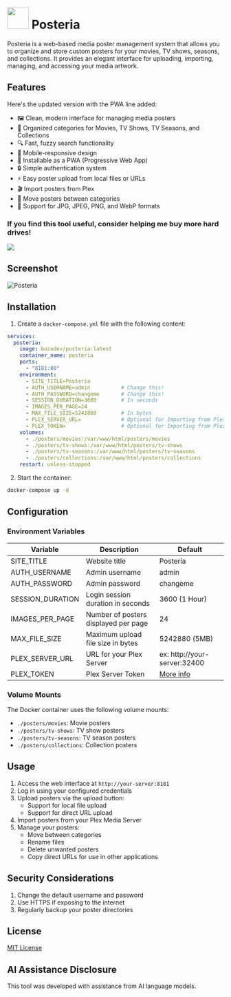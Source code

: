 <h1><img src="https://raw.githubusercontent.com/jeremehancock/Posteria/main/images/logo.png" height="50" /> Posteria</h1>

Posteria is a web-based media poster management system that allows you to organize and store custom posters for your movies, TV shows, seasons, and collections. It provides an elegant interface for uploading, importing, managing, and accessing your media artwork.

## Features
Here's the updated version with the PWA line added:

- 🖼️ Clean, modern interface for managing media posters
- 📁 Organized categories for Movies, TV Shows, TV Seasons, and Collections
- 🔍 Fast, fuzzy search functionality
- 📱 Mobile-responsive design
- 📲 Installable as a PWA (Progressive Web App)
- 🔒 Simple authentication system
- ⚡ Easy poster upload from local files or URLs
- 🎬 Import posters from Plex
- 🔄 Move posters between categories
- 🎨 Support for JPG, JPEG, PNG, and WebP formats

### If you find this tool useful, consider helping me buy more hard drives!

[![](https://jereme.dev/images/paypal-donate-button.png)](https://www.paypal.com/ncp/payment/FU85BL8345S7L)

## Screenshot
![Posteria](https://raw.githubusercontent.com/jeremehancock/Posteria/main/images/screenshot.png "Posteria")

## Installation

1. Create a `docker-compose.yml` file with the following content:

```yaml
services:
  posteria:
    image: bozodev/posteria:latest
    container_name: posteria
    ports:
      - "8181:80"
    environment:
      - SITE_TITLE=Posteria
      - AUTH_USERNAME=admin          # Change this!
      - AUTH_PASSWORD=changeme       # Change this!
      - SESSION_DURATION=3600        # In seconds
      - IMAGES_PER_PAGE=24
      - MAX_FILE_SIZE=5242880        # In bytes
      - PLEX_SERVER_URL=             # Optional for Importing from Plex
      - PLEX_TOKEN=                  # Optional for Importing from Plex
    volumes:
      - ./posters/movies:/var/www/html/posters/movies
      - ./posters/tv-shows:/var/www/html/posters/tv-shows
      - ./posters/tv-seasons:/var/www/html/posters/tv-seasons
      - ./posters/collections:/var/www/html/posters/collections
    restart: unless-stopped
```

2. Start the container:
```bash
docker-compose up -d
```

## Configuration

### Environment Variables

| Variable | Description | Default |
|----------|-------------|---------|
| SITE_TITLE | Website title | Posteria |
| AUTH_USERNAME | Admin username | admin |
| AUTH_PASSWORD | Admin password | changeme |
| SESSION_DURATION | Login session duration in seconds | 3600 (1 Hour) |
| IMAGES_PER_PAGE | Number of posters displayed per page | 24 |
| MAX_FILE_SIZE | Maximum upload file size in bytes | 5242880 (5MB) |
| PLEX_SERVER_URL | URL for your Plex Server | ex: http://your-server:32400
| PLEX_TOKEN | Plex Server Token | [More info](https://support.plex.tv/articles/204059436-finding-an-authentication-token-x-plex-token/) |
### Volume Mounts

The Docker container uses the following volume mounts:

- `./posters/movies`: Movie posters
- `./posters/tv-shows`: TV show posters
- `./posters/tv-seasons`: TV season posters
- `./posters/collections`: Collection posters

## Usage

1. Access the web interface at `http://your-server:8181`
2. Log in using your configured credentials
3. Upload posters via the upload button:
   - Support for local file upload
   - Support for direct URL upload
4. Import posters from your Plex Media Server
5. Manage your posters:
   - Move between categories
   - Rename files
   - Delete unwanted posters
   - Copy direct URLs for use in other applications

## Security Considerations

1. Change the default username and password
2. Use HTTPS if exposing to the internet
3. Regularly backup your poster directories

## License

[MIT License](LICENSE)

## AI Assistance Disclosure

This tool was developed with assistance from AI language models.